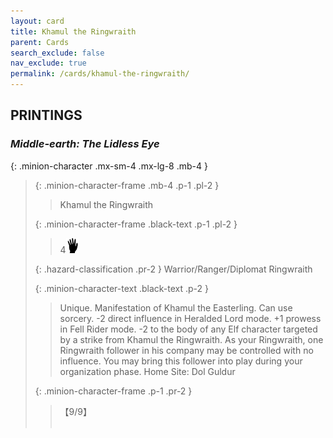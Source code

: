 ```yaml
---
layout: card
title: Khamul the Ringwraith
parent: Cards
search_exclude: false
nav_exclude: true
permalink: /cards/khamul-the-ringwraith/
---
```


## PRINTINGS


### _Middle-earth: The Lidless Eye_

{: .minion-character .mx-sm-4 .mx-lg-8 .mb-4 }
> {: .minion-character-frame .mb-4 .p-1 .pl-2 }
> > <div class="hazard-mp"></div>
> > <div class="card-name">Khamul the Ringwraith</div>
>
> {: .minion-character-frame .black-text .p-1 .pl-2 }
> > 4![](/assets/images/di.svg)
>
> {: .hazard-classification .pr-2 }
> Warrior/Ranger/Diplomat Ringwraith
>
> {: .minion-character-text .black-text .p-2 }
> > Unique. Manifestation of Khamul the Easterling. Can use sorcery. -2 direct influence in Heralded Lord mode. +1 prowess in Fell Rider mode. -2 to the body of any Elf character targeted by a strike from Khamul the Ringwraith. As your Ringwraith, one Ringwraith follower in his company may be controlled with no influence. You may bring this follower into play during your organization phase.   Home Site: Dol Guldur 
>
> {: .minion-character-frame .p-1 .pr-2 }
> > <div class="card-shield">【9/9】</div>
> > <div class="card-corruption-white">&nbsp;</div>
